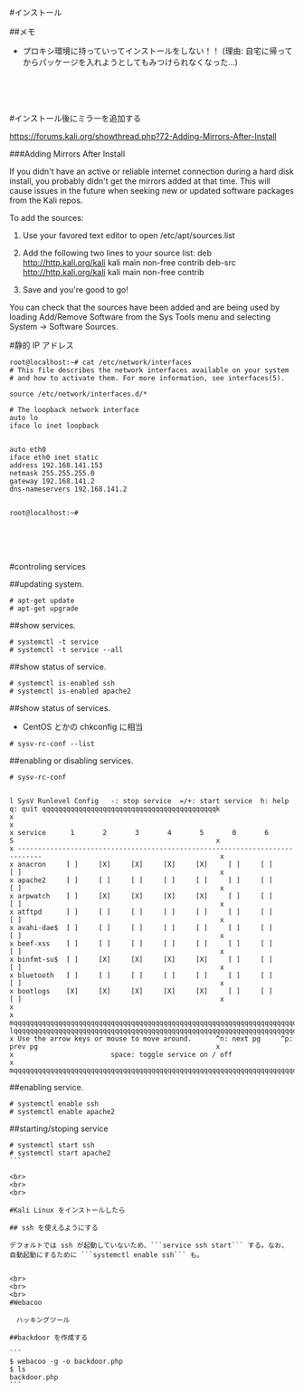 #インストール

##メモ

- プロキシ環境に持っていってインストールをしない！！ (理由: 自宅に帰ってからパッケージを入れようとしてもみつけられなくなった...)

<br><br><br>

#インストール後にミラーを追加する

https://forums.kali.org/showthread.php?72-Adding-Mirrors-After-Install

###Adding Mirrors After Install

 
If you didn't have an active or reliable internet connection during a hard disk install, you probably didn't get the mirrors added at that time. This will cause issues in the future when seeking new or updated software packages from the Kali repos. 

To add the sources:

1. Use your favored text editor to open /etc/apt/sources.list

2. Add the following two lines to your source list:
deb http://http.kali.org/kali kali main non-free contrib
deb-src http://http.kali.org/kali kali main non-free contrib

3. Save and you're good to go!

You can check that the sources have been added and are being used by loading Add/Remove Software from the Sys Tools menu and selecting System -> Software Sources.


#静的 IP アドレス

```
root@localhost:~# cat /etc/network/interfaces
# This file describes the network interfaces available on your system
# and how to activate them. For more information, see interfaces(5).

source /etc/network/interfaces.d/*

# The loopback network interface
auto lo
iface lo inet loopback


auto eth0
iface eth0 inet static
address 192.168.141.153
netmask 255.255.255.0
gateway 192.168.141.2
dns-nameservers 192.168.141.2


root@localhost:~#

```

<br>
<br>
<br>

#controling services

##updating system.

```
# apt-get update
# apt-get upgrade
```

##show services.

```
# systemctl -t service
# systemctl -t service --all
```

##show status of service.

```
# systemctl is-enabled ssh
# systemctl is-enabled apache2
```

##show status of services.

- CentOS とかの chkconfig に相当

```
# sysv-rc-conf --list
```

##enabling or disabling services.

```
# sysv-rc-conf
```

```

l SysV Runlevel Config   -: stop service  =/+: start service  h: help  q: quit qqqqqqqqqqqqqqqqqqqqqqqqqqqqqqqqqqqqqqqqqqqk
x                                                                                                                         x
x service      1       2       3       4       5       0       6       S                                                  x
x ----------------------------------------------------------------------------                                            x
x anacron     [ ]     [X]     [X]     [X]     [X]     [ ]     [ ]     [ ]                                                 x
x apache2     [ ]     [ ]     [ ]     [ ]     [ ]     [ ]     [ ]     [ ]                                                 x
x arpwatch    [ ]     [X]     [X]     [X]     [X]     [ ]     [ ]     [ ]                                                 x
x atftpd      [ ]     [ ]     [ ]     [ ]     [ ]     [ ]     [ ]     [ ]                                                 x
x avahi-dae$  [ ]     [ ]     [ ]     [ ]     [ ]     [ ]     [ ]     [ ]                                                 x
x beef-xss    [ ]     [ ]     [ ]     [ ]     [ ]     [ ]     [ ]     [ ]                                                 x
x binfmt-su$  [ ]     [X]     [X]     [X]     [X]     [ ]     [ ]     [ ]                                                 x
x bluetooth   [ ]     [ ]     [ ]     [ ]     [ ]     [ ]     [ ]     [ ]                                                 x
x bootlogs    [X]     [X]     [X]     [X]     [X]     [ ]     [ ]     [ ]                                                 x
x                                                                                                                         x
mqqqqqqqqqqqqqqqqqqqqqqqqqqqqqqqqqqqqqqqqqqqqqqqqqqqqqqqqqqqqqqqqqqqqqqqqqqqqqqqqqqqqqqqqqqqqqqqqqqqqqqqqqqqqqqqqqqqqqqqqqj
lqqqqqqqqqqqqqqqqqqqqqqqqqqqqqqqqqqqqqqqqqqqqqqqqqqqqqqqqqqqqqqqqqqqqqqqqqqqqqqqqqqqqqqqqqqqqqqqqqqqqqqqqqqqqqqqqqqqqqqqqqk
x Use the arrow keys or mouse to move around.      ^n: next pg     ^p: prev pg                                            x
x                        space: toggle service on / off                                                                   x
mqqqqqqqqqqqqqqqqqqqqqqqqqqqqqqqqqqqqqqqqqqqqqqqqqqqqqqqqqqqqqqqqqqqqqqqqqqqqqqqqqqqqqqqqqqqqqqqqqqqqqqqqqqqqqqqqqqqqqqqqqj
```







##enabling service.

```
# systemctl enable ssh
# systemctl enable apache2
```

##starting/stoping service

````
# systemctl start ssh
# systemctl start apache2
```

<br>
<br>
<br>

#Kali Linux をインストールしたら

## ssh を使えるようにする

デフォルトでは ssh が起動していないため、```service ssh start``` する。なお、自動起動にするために ```systemctl enable ssh``` も。


<br>
<br>
<br>
#Webacoo

　ハッキングツール

##backdoor を作成する

```
$ webacoo -g -o backdoor.php
$ ls
backdoor.php
```

